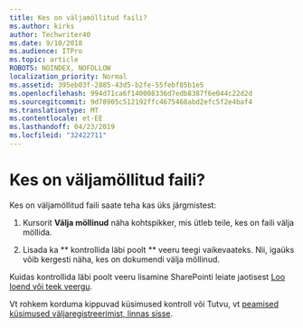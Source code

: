 ```yaml
---
title: Kes on väljamöllitud faili?
ms.author: kirks
author: Techwriter40
ms.date: 9/10/2018
ms.audience: ITPro
ms.topic: article
ROBOTS: NOINDEX, NOFOLLOW
localization_priority: Normal
ms.assetid: 395eb03f-2885-43d5-b2fe-55febf85b1e5
ms.openlocfilehash: 994d71ca6f140008336d7edb8387f6e044c22d2d
ms.sourcegitcommit: 9d78905c512192ffc4675468abd2efc5f2e4baf4
ms.translationtype: MT
ms.contentlocale: et-EE
ms.lasthandoff: 04/23/2019
ms.locfileid: "32422711"
---
```

# <a name="who-has-a-file-checked-out"></a>Kes on väljamöllitud faili?

Kes on väljamöllitud faili saate teha kas üks järgmistest:
  
1. Kursorit **Välja möllinud** näha kohtspikker, mis ütleb teile, kes on faili välja möllida. 
    
2. Lisada ka ** kontrollida läbi poolt ** veeru teegi vaikevaateks. Nii, igaüks võib kergesti näha, kes on dokumendi välja möllinud. 
    
Kuidas kontrollida läbi poolt veeru lisamine SharePointi leiate jaotisest [Loo loend või teek veergu](https://go.microsoft.com/fwlink/?linkid=2019591). 
  
Vt rohkem korduma kippuvad küsimused kontroll või Tutvu, vt [peamised küsimused väljaregistreerimist, linnas sisse](https://go.microsoft.com/fwlink/?linkid=2018786).
  

